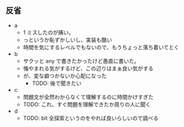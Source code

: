 ## 反省

- a
  - 1 ミスしたのが痛い。
  - っというか恥ずかしいし、実装も酷い
  - 時間を気にするレベルでもないので、もうちょっと落ち着いてとく
- b
  - サクッと any で書きたかったけど愚直に書いた。
  - 悔やまれる気がするけど、この辺りはまぁ良い気がする
  - が、変な癖つかないか心配になった
    - TODO: 後で聞きたい
- c
  - 問題文が全然わからなくて理解するのに時間かけすぎた
  - TODO: これ、すぐ問題を理解できたか周りの人に聞く
- d
  - TODO: bit 全探索というのをやれば良いらしいので調べる
